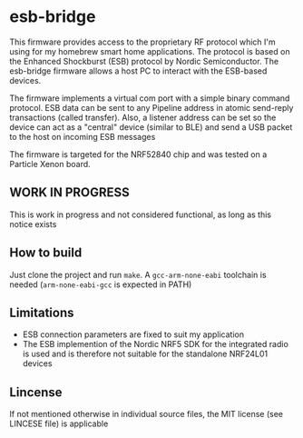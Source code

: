 # esb-bridge

This firmware provides access to the proprietary RF protocol which I'm using for my homebrew smart home applications. The protocol is based on the Enhanced Shockburst (ESB) protocol by Nordic Semiconductor. The esb-bridge firmware allows a host PC to interact with the ESB-based devices.

The firmware implements a virtual com port with a simple binary command protocol. ESB data can be sent to any Pipeline address in atomic send-reply transactions (called transfer).
Also, a listener address can be set so the device can act as a "central" device (similar to BLE) and send a USB packet to the host on incoming ESB messages

The firmware is targeted for the NRF52840 chip and was tested on a Particle Xenon board.

## WORK IN PROGRESS
This is work in progress and not considered functional, as long as this notice exists

## How to build
Just clone the project and run `make`. A `gcc-arm-none-eabi` toolchain is needed (`arm-none-eabi-gcc` is expected in PATH)

## Limitations
* ESB connection parameters are fixed to suit my application
* The ESB implemention of the Nordic NRF5 SDK for the integrated radio is used and is therefore not suitable for the standalone NRF24L01 devices

## Lincense
If not mentioned otherwise in individual source files, the MIT license (see LINCESE file) is applicable